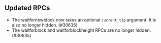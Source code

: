 Updated RPCs
------------

- The waitfornewblock now takes an optional `current_tip` argument. It is also no longer hidden. (#30635)
- The waitforblock and waitforblockheight RPCs are no longer hidden.  (#30635)
